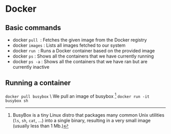 # Docker

## Basic commands
- docker `pull` <image>	: Fetches the given image from the Docker registry
- docker `images`		: Lists all images fetched to our system
- docker `run` <image>	: Runs a Docker container based on the provided image
- docker `ps`			: Shows all the containers that we have currently running
- docker `ps -a`		: Shows all the containers that we have ran but are currently inactive

## Running a container

`docker pull busybox` \\ We pull an image of busybox [^1]
`docker run -it busybox sh`

[^1]: BusyBox is a tiny Linux distro that packages many common Unix utilities (`ls`, `sh`, `cat`, ...) into a single binary, resulting in a very small image (usually less than 1 Mb.)